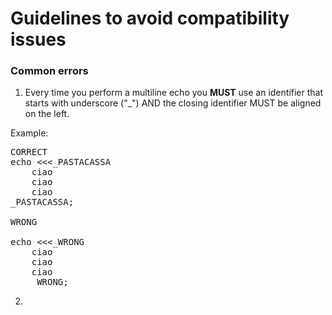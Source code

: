 # Guidelines to avoid compatibility issues

### Common errors

1. Every time you perform a multiline echo you **MUST** use an identifier that starts with underscore ("_") AND the closing identifier MUST be aligned on the left.

Example:

<pre>
CORRECT
echo <<<_PASTACASSA
    ciao
    ciao
    ciao
_PASTACASSA;

WRONG 

echo <<<_WRONG
    ciao
    ciao
    ciao
    _WRONG;
</pre>

2.